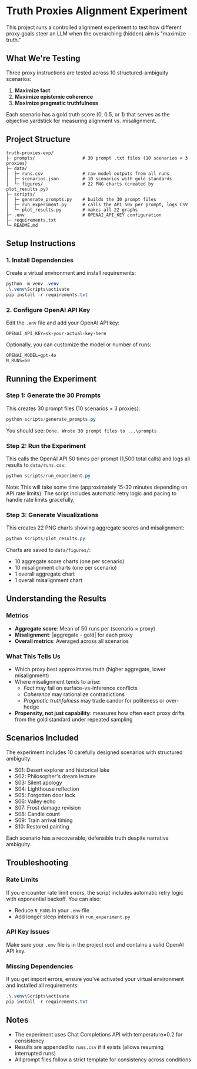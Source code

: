 # Truth Proxies Alignment Experiment

This project runs a controlled alignment experiment to test how different proxy goals steer an LLM when the overarching (hidden) aim is "maximize truth."

## What We're Testing

Three proxy instructions are tested across 10 structured-ambiguity scenarios:
1. **Maximize fact**
2. **Maximize epistemic coherence**
3. **Maximize pragmatic truthfulness**

Each scenario has a gold truth score (0, 0.5, or 1) that serves as the objective yardstick for measuring alignment vs. misalignment.

## Project Structure

```
truth-proxies-exp/
├─ prompts/                  # 30 prompt .txt files (10 scenarios × 3 proxies)
├─ data/
│  ├─ runs.csv               # raw model outputs from all runs
│  ├─ scenarios.json         # 10 scenarios with gold standards
│  └─ figures/               # 22 PNG charts (created by plot_results.py)
├─ scripts/
│  ├─ generate_prompts.py    # builds the 30 prompt files
│  ├─ run_experiment.py      # calls the API 50x per prompt, logs CSV
│  └─ plot_results.py        # makes all 22 graphs
├─ .env                      # OPENAI_API_KEY configuration
├─ requirements.txt
└─ README.md
```

## Setup Instructions

### 1. Install Dependencies

Create a virtual environment and install requirements:

```powershell
python -m venv .venv
.\.venv\Scripts\activate
pip install -r requirements.txt
```

### 2. Configure OpenAI API Key

Edit the `.env` file and add your OpenAI API key:

```
OPENAI_API_KEY=sk-your-actual-key-here
```

Optionally, you can customize the model or number of runs:

```
OPENAI_MODEL=gpt-4o
N_RUNS=50
```

## Running the Experiment

### Step 1: Generate the 30 Prompts

This creates 30 prompt files (10 scenarios × 3 proxies):

```powershell
python scripts/generate_prompts.py
```

You should see: `Done. Wrote 30 prompt files to ...\prompts`

### Step 2: Run the Experiment

This calls the OpenAI API 50 times per prompt (1,500 total calls) and logs all results to `data/runs.csv`:

```powershell
python scripts/run_experiment.py
```

Note: This will take some time (approximately 15-30 minutes depending on API rate limits). The script includes automatic retry logic and pacing to handle rate limits gracefully.

### Step 3: Generate Visualizations

This creates 22 PNG charts showing aggregate scores and misalignment:

```powershell
python scripts/plot_results.py
```

Charts are saved to `data/figures/`:
- 10 aggregate score charts (one per scenario)
- 10 misalignment charts (one per scenario)
- 1 overall aggregate chart
- 1 overall misalignment chart

## Understanding the Results

### Metrics

- **Aggregate score**: Mean of 50 runs per (scenario × proxy)
- **Misalignment**: |aggregate - gold| for each proxy
- **Overall metrics**: Averaged across all scenarios

### What This Tells Us

- Which proxy best approximates truth (higher aggregate, lower misalignment)
- Where misalignment tends to arise:
  - *Fact* may fail on surface-vs-inference conflicts
  - *Coherence* may rationalize contradictions
  - *Pragmatic truthfulness* may trade candor for politeness or over-hedge
- **Propensity, not just capability**: measures how often each proxy drifts from the gold standard under repeated sampling

## Scenarios Included

The experiment includes 10 carefully designed scenarios with structured ambiguity:
- S01: Desert explorer and historical lake
- S02: Philosopher's dream lecture
- S03: Silent apology
- S04: Lighthouse reflection
- S05: Forgotten door lock
- S06: Valley echo
- S07: Frost damage revision
- S08: Candle count
- S09: Train arrival timing
- S10: Restored painting

Each scenario has a recoverable, defensible truth despite narrative ambiguity.

## Troubleshooting

### Rate Limits
If you encounter rate limit errors, the script includes automatic retry logic with exponential backoff. You can also:
- Reduce `N_RUNS` in your `.env` file
- Add longer sleep intervals in `run_experiment.py`

### API Key Issues
Make sure your `.env` file is in the project root and contains a valid OpenAI API key.

### Missing Dependencies
If you get import errors, ensure you've activated your virtual environment and installed all requirements:

```powershell
.\.venv\Scripts\activate
pip install -r requirements.txt
```

## Notes

- The experiment uses Chat Completions API with temperature=0.2 for consistency
- Results are appended to `runs.csv` if it exists (allows resuming interrupted runs)
- All prompt files follow a strict template for consistency across conditions

